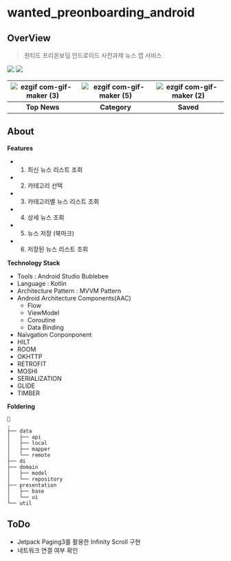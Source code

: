 # wanted_preonboarding_android

## OverView
> 원티드 프리온보딩 안드로이드 사전과제
> 뉴스 앱 서비스

<img src="https://img.shields.io/badge/Android-3DDC84?style=for-the-badge&logo=Android&logoColor=white"> <img src="https://img.shields.io/badge/Kotlin-7F52FF?style=for-the-badge&logo=Kotlin&logoColor=white">

|![ezgif com-gif-maker (3)](https://user-images.githubusercontent.com/85485290/190000411-b1731427-223e-413b-bc97-6190e916f1df.gif)|![ezgif com-gif-maker (5)](https://user-images.githubusercontent.com/85485290/189999907-fded82a2-7802-4020-9ee0-e0874f1707f4.gif)|![ezgif com-gif-maker (2)](https://user-images.githubusercontent.com/85485290/189999346-dafd6908-bf65-4c56-abf9-d58e4df8b347.gif)
|:------:|:---:|:---:|
| **Top News** | **Category** | **Saved** |

## About

**Features**

- 1. 최신 뉴스 리스트 조회
- 2. 카테고리 선택
- 3. 카테고리별 뉴스 리스트 조회
- 4. 상세 뉴스 조회
- 5. 뉴스 저장 (북마크)
- 6. 저장된 뉴스 리스트 조회



**Technology Stack**
- Tools : Android Studio Bublebee
- Language : Kotlin
- Architecture Pattern : MVVM Pattern
- Android Architecture Components(AAC)
  - Flow
  - ViewModel
  - Coroutine
  - Data Binding
- Naivgation Conponponent
- HILT
- ROOM
- OKHTTP
- RETROFIT
- MOSHI
- SERIALIZATION
- GLIDE
- TIMBER 


**Foldering**
```
🔖
.
├── data
│   ├── api
│   ├── local
│   ├── mapper
│   └── remote
├── di
├── domain
│   ├── model
│   └── repository
├── presentation
│   ├── base
│   └── ui
└── util
```

## ToDo
- Jetpack Paging3를 활용한 Infinity Scroll 구현
- 네트워크 연결 여부 확인

